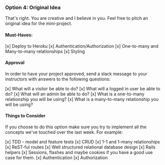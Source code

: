 ### Option 4: Original Idea

That's right. You are creative and I believe in you. Feel free to pitch an original idea for the mini-project.

#### Must-Haves:

[x] Deploy to Heroku
[x] Authentication/Authorization
[x] One-to-many and Many-to-many relationships
[x] Styling

#### Approval

In order to have your project approved, send a slack message to your instructors with answers to the following questions:

[x] What will a visitor be able to do?
[x] What will a logged in user be able to do?
[x] What will an admin be able to do?
[x] What is a one-to-many relationship you will be using?
[x] What is a many-to-many relationship you will be using?

#### Things to Consider

If you choose to do this option make sure you try to implement all the concepts we've touched over the last week. For example:

[x] TDD - model and feature tests
[x] CRUD
[x] 1-1 and 1-many relationships
[x] ReST-ful routes
[x] Well structured relational database design
[x] Rails helpers
[x] Sessions, flashes and maybe cookies if you have a good use case for them.
[x] Authentication
[x] Authorization
